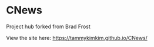 # CNews
Project hub forked from Brad Frost

View the site here: https://tammykimkim.github.io/CNews/

